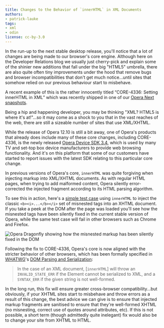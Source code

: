 ```yaml
---
title: Changes to the Behavior of `innerHTML` in XML Documents
authors:
- patrick-lauke
tags:
- xml
- odin
license: cc-by-3.0
---
```


<p>In the run-up to the next stable desktop release, you&#39;ll notice that a lot of changes are being made to our browser&#39;s core engine. Although here on the Developer Relations blog we usually just cherry-pick and explain some of the shinier new additions that fall under the big &quot;HTML5&quot; umbrella, there are also quite often tiny improvements under the hood that remove bugs and browser incompatibilities that don&#39;t get much notice...until sites that somehow relied on our previous behaviour start to misbehave.</p>

<p>A recent example of this is the rather innocently titled <q>CORE-4336: Setting innerHTML in XML</q> which was recently shipped in one of our <a href="http://my.opera.com/desktopteam/blog/2012/08/03/summer-core-update">Opera Next snapshots</a>.</p>

<p>Being a hip and happening developer, you may be thinking &quot;XML? HTML5 is where it&#39;s at!&quot;...so it may come as a shock to you that in the vast reaches of the web, there are still a sizeable number of sites that use XML/XHTML.</p>

<p>While the release of Opera 12.10 is still a bit away, one of Opera&#39;s products that already does include many of these core changes, including CORE-4336, is the newly released <a href="http://www.opera.com/business/tv/">Opera Device SDK 3.4</a>, which is used by many TV and set-top box device manufacturers to provide web browsing functionality. And it&#39;s on this platform that some of our customers have started to report issues with the latest SDK relating to this particular core change.</p>

<p>In previous versions of Opera&#39;s core, <code>innerHTML</code> was quite forgiving when injecting markup into XML/XHTML documents. As with regular HTML pages, when trying to add malformed content, Opera silently error-corrected the injected fragment according to its HTML parsing algorithm.</p>

<p>To see this in action, here&#39;s a <a href="http://dev.opera.com/static/blog/2012/innerhtml-in-xml-documents/innerhtml-in-xml.xml" title="Test case for injecting malformed content via innerHTML in an XHTML document">simple test case</a> using <code>innerHTML</code> to inject the classic <code>&lt;b&gt;&lt;i&gt;...&lt;/b&gt;&lt;/i&gt;</code> set of misnested tags into an XHTML document. If you take a peek at the DOM after the page was loaded you&#39;ll see how the misnested tags have been silently fixed in the current stable version of Opera, while the same test case will fail in other browsers such as Chrome and Firefox.</p>

<img src="http://dev.opera.com/static/blog/2012/innerhtml-in-xml-documents/innerHTML-xhtml-result.png" alt="Opera Dragonfly showing how the misnested markup has been silently fixed in the DOM" />

<p>Following the fix to CORE-4336, Opera&#39;s core is now aligned with the stricter behavior of other browsers, which has been formally specified in <a href="http://www.whatwg.org">WHATWG</a>&#39;s <a href="http://html5.org/specs/dom-parsing.html#innerhtml">DOM Parsing and Serialization</a>:</p>

<blockquote>In the case of an XML document, [<code>innerHTML</code>] will throw an <code>INVALID_STATE_ERR</code> if the Element cannot be serialized to XML, and a <code>SYNTAX_ERR</code> if the given string is not well-formed.</blockquote>

<p>In the long run, this fix will ensure greater cross-browser compatibility...but obviously, if your XHTML sites start to misbehave and throw errors as a result of this change, the best advice we can give is to ensure that injected markup fragments are sanitised to ensure that they&#39;re well-formed XHTML (no misnesting, correct use of quotes around attributes, etc). If this is not possible, a short term (though admittedly quite inelegant) fix would also be to change your site from XHTML to HTML.</p>
